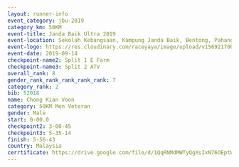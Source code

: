 ```yaml
---
layout: runner-info 
event_category: jbu-2019 
category_km: 50KM 
event-title: Janda Baik Ultra 2019 
event-location: Sekolah Kebangsaan, Kampung Janda Baik, Bentong, Pahang, Malaysia 
event-logo: https://res.cloudinary.com/raceyaya/image/upload/v1569217009/logo/janda-baik_vch1pc.jpg 
event-date: 2019-09-14 
checkpoint-name2: Split 1 E Farm 
checkpoint-name3: Split 2 ATV 
overall_rank: 8
gender_rank_rank_rank_rank_rank: 7
category_rank: 2
bib: 52018
name: Chong Kian Voon
category: 50KM Men Veteran
gender: Male
start: 0-00.0
checkpoint2: 3-00-45
checkpoint3: 5-35-14
finish: 5-56-43
country: Malaysia
cerrtificate: https://drive.google.com/file/d/1QqRNMdMWTyQgXsIxN76OEptW24Gs6V3n/view?usp=sharing
---
```

